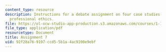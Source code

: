 ```yaml
---
content_type: resource
description: Instructions for a debate assignment on four case studies relating to
  professional ethics.
file: https://ol-ocw-studio-app-production.s3.amazonaws.com/courses/1-133-masters-of-engineering-concepts-of-engineering-practice-fall-2007/92f28a769197ccd55b1a4ac9100e9ebf_assign_7.pdf
file_type: application/pdf
resourcetype: Document
title: Assignment 7
uid: 92f28a76-9197-ccd5-5b1a-4ac9100e9ebf
---
```

